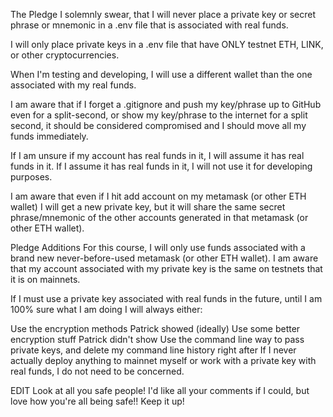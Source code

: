 The Pledge
I solemnly swear, that I will never place a private key or secret phrase or mnemonic in a .env file that is associated with real funds.

I will only place private keys in a .env file that have ONLY testnet ETH, LINK, or other cryptocurrencies.

When I'm testing and developing, I will use a different wallet than the one associated with my real funds.

I am aware that if I forget a .gitignore and push my key/phrase up to GitHub even for a split-second, or show my key/phrase to the internet for a split second, it should be considered compromised and I should move all my funds immediately.

If I am unsure if my account has real funds in it, I will assume it has real funds in it. If I assume it has real funds in it, I will not use it for developing purposes.

I am aware that even if I hit add account on my metamask (or other ETH wallet) I will get a new private key, but it will share the same secret phrase/mnemonic of the other accounts generated in that metamask (or other ETH wallet).

Pledge Additions
For this course, I will only use funds associated with a brand new never-before-used metamask (or other ETH wallet). I am aware that my account associated with my private key is the same on testnets that it is on mainnets.

If I must use a private key associated with real funds in the future, until I am 100% sure what I am doing I will always either:

Use the encryption methods Patrick showed (ideally)
Use some better encryption stuff Patrick didn't show
Use the command line way to pass private keys, and delete my command line history right after
If I never actually deploy anything to mainnet myself or work with a private key with real funds, I do not need to be concerned.

EDIT
Look at all you safe people! I'd like all your comments if I could, but love how you're all being safe!! Keep it up!